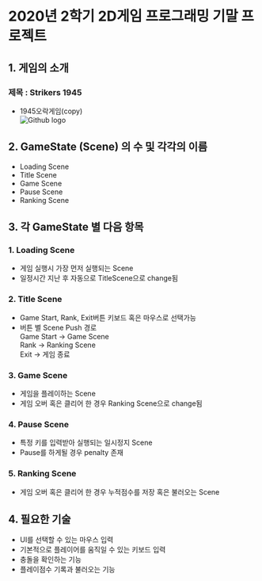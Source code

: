 # 2020년 2학기 2D게임 프로그래밍 기말 프로젝트    
## 1. 게임의 소개   
### 제목 : Strikers 1945   
 - 1945오락게임(copy)   
 ![Github logo](/res/strikers_1945.png)   

## 2. GameState (Scene) 의 수 및 각각의 이름
- Loading Scene   
- Title Scene  
- Game Scene    
- Pause Scene  
- Ranking Scene   
 
## 3. 각 GameState 별 다음 항목   
### 1. Loading Scene  
 - 게임 실행시 가장 먼저 실행되는 Scene
 - 일정시간 지난 후 자동으로 TitleScene으로 change됨
### 2. Title Scene  
 - Game Start, Rank, Exit버튼 키보드 혹은 마우스로 선택가능
 - 버튼 별 Scene Push 경로    
     Game Start -> Game Scene   
     Rank -> Ranking Scene   
     Exit -> 게임 종료   
### 3. Game Scene    
 - 게임을 플레이하는 Scene    
 - 게임 오버 혹은 클리어 한 경우 Ranking Scene으로 change됨
### 4. Pause Scene   
 - 특정 키를 입력받아 실행되는 일시정지 Scene   
 - Pause를 하게될 경우 penalty 존재   
### 5. Ranking Scene   
 - 게임 오버 혹은 클리어 한 경우 누적점수를 저장 혹은 불러오는 Scene  

## 4. 필요한 기술
 - UI를 선택할 수 있는 마우스 입력    
 - 기본적으로 플레이어를 움직일 수 있는 키보드 입력     
 - 충돌을 확인하는 기능   
 - 플레이점수 기록과 불러오는 기능    
